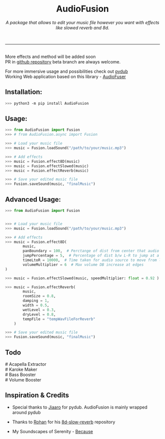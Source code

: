 <br>
<div align="center">
<h1>AudioFusion</h1>
<i>A package that allows to edit your music file however you want with effects like slowed reverb and 8d.</i>
</div>

<br><hr><br>
More effects and method will be added soon<br>
PR in [github repository](https://github.com/MineisZarox/AudioFusion) beta branch are always welcome.

For more immersive usage and possibilities check out [pydub](https://github.com/jiaaro/pydub)<br>
Working Web application based on this library - [AudioFuser](https://huggingface.co/spaces/zarox/AudioFusion)

## Installation:

```bash
>>> python3 -m pip install AudioFusion
```

## Usage:

```python
>>> from AudioFusion import Fusion
>>> # from AudioFusion.async import Fusion

>>> # Load your music file
>>> music = Fusion.loadSound("/path/to/your/music.mp3")

>>> # Add effects
>>> music = Fusion.effect8D(music)
>>> music = Fusion.effectSlowed(music)
>>> music = Fusion.effectReverb(music)

>>> # Save your edited music file
>>> Fusion.saveSound(music, "finalMusic")


```


<h2>Advanced Usage:</h2>

```python
>>> from AudioFusion import Fusion


>>> # Load your music file
>>> music = Fusion.loadSound("/path/to/your/music.mp3")

>>> # Add effects
>>> music = Fusion.effect8D(
        music,
        panBoundary = 100,  # Perctange of dist from center that audio source can go
        jumpPercentage = 5,  # Percentage of dist b/w L-R to jump at a time
        timeLtoR = 10000,  # Time taken for audio source to move from left to right in ms
        volumeMultiplier = 6  # Max volume DB increase at edges
)

>>> music = Fusion.effectSlowed(music, speedMultiplier: float = 0.92 ): # Slowdown audio, 1.0 means original speed, 0.5 half speed etc

>>> music = Fusion.effectReverb(
        music,
        roomSize = 0.8, 
        damping = 1,
        width = 0.5,
        wetLevel = 0.3,
        dryLevel = 0.8,
        tempFile = "tempWavFileForReverb"
    )

>>> # Save your edited music file
>>> Fusion.saveSound(music, "finalMusic")

```

## Todo

\# Acapella Extractor<br>
\# Karoke Maker<br>
\# Bass Booster<br>
\# Volume Booster<br>


## Inspiration & Credits

- Special thanks to [Jiaaro](https://github.com/jiaaro) for pydub. AudioFusion is mainly wrapped around pydub
- Thanks to [Rohan](https://github.com/dashroshan) for his [8d-slow-reverb](https://github.com/dashroshan/8d-slow-reverb) repository

- My Soundscapes of Serenity - [Because](https://t.me/bcuzwhynot)